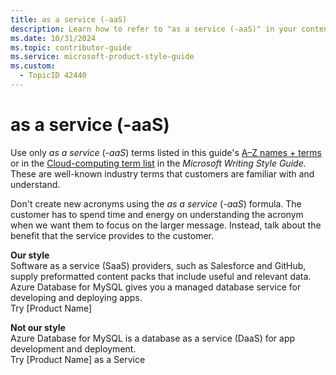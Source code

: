 ```yaml
---
title: as a service (-aaS)
description: Learn how to refer to "as a service (-aaS)" in your content.
ms.date: 10/31/2024
ms.topic: contributor-guide
ms.service: microsoft-product-style-guide
ms.custom:
  - TopicID 42440
---
```



# as a service (-aaS)

Use only *as a service* (-*aaS*) terms listed in this guide's [A–Z names + terms](~\a_z_names_terms\az-names-and-terms.md) or in the [Cloud-computing term list](/style-guide/a-z-word-list-term-collections/term-collections/cloud-computing-terms) in the *Microsoft Writing Style Guide.* These are well-known industry terms that customers are familiar with and understand.

Don't create new acronyms using the *as a service* (-*aaS*) formula. The customer has to spend time and energy on understanding the acronym when we want them to focus on the larger message. Instead, talk about the benefit that the service provides to the customer.

**Our style**  
Software as a service (SaaS) providers, such as Salesforce and GitHub, supply preformatted content packs that include useful and relevant data.  
Azure Database for MySQL gives you a managed database service for developing and deploying apps.  
Try [Product Name]

**Not our style**  
Azure Database for MySQL is a database as a service (DaaS) for app development and deployment.  
Try [Product Name] as a Service

